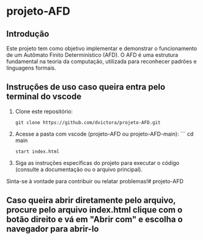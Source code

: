 # projeto-AFD

## Introdução

Este projeto tem como objetivo implementar e demonstrar o funcionamento de um Autômato Finito Determinístico (AFD). O AFD é uma estrutura fundamental na teoria da computação, utilizada para reconhecer padrões e linguagens formais.

## Instruções de uso caso queira entra pelo terminal do vscode

1. Clone este repositório:
   ```
   git clone https://github.com/dvictora/projeto-AFD.git
   ```
2. Acesse a pasta com vscode (projeto-AFD ou projeto-AFD-main):
   ``´
   cd main
   ```
   start index.html
   ```
3. Siga as instruções específicas do projeto para executar o código (consulte a documentação ou o arquivo principal).

Sinta-se à vontade para contribuir ou relatar problemas!# projeto-AFD

## Caso queira abrir diretamente pelo arquivo, procure pelo arquivo index.html clique com o botão direito e vá em "Abrir com" e escolha o navegador para abrir-lo